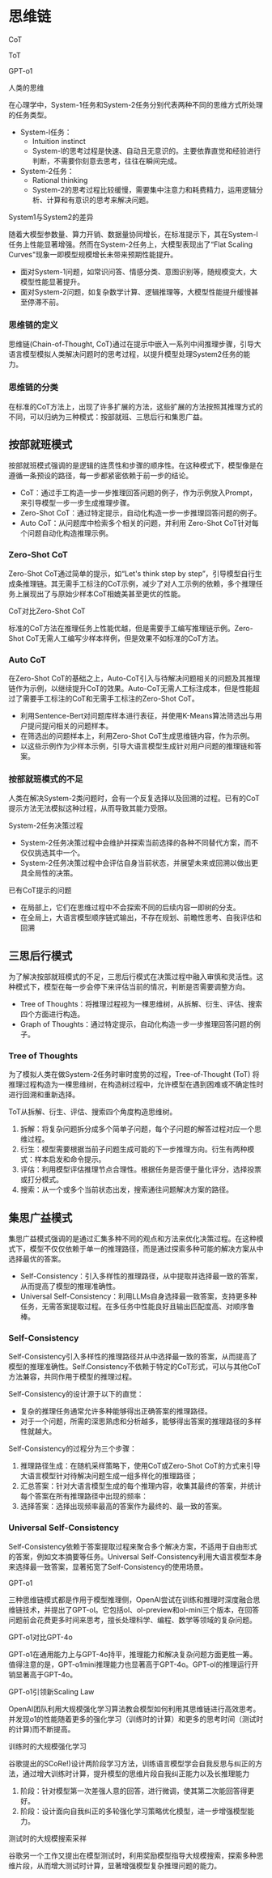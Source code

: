 # 思维链

CoT

ToT

GPT-o1

人类的思维

在心理学中，System-1任务和System-2任务分别代表两种不同的思维方式所处理的任务类型。

- System-l任务：
  - Intuition instinct
  - System-l的思考过程是快速、自动且无意识的。主要依靠直觉和经验进行判断，不需要你刻意去思考，往往在瞬间完成。
- System-2任务：
  - Rational thinking
  - System-2的思考过程比较缓慢，需要集中注意力和耗费精力，运用逻辑分析、计算和有意识的思考来解决问题。

System1与System2的差异

随着大模型参数量、算力开销、数据量协同增长，在标准提示下，其在System-l任务上性能显著增强。然而在System-2任务上，大模型表现出了“Flat Scaling Curves"现象一即模型规模增长未带来预期性能提升。

- 面对System-1问题，如常识问答、情感分类、意图识别等，随规模变大，大模型性能显著提升。
- 面对System-2问题，如复杂数学计算、逻辑推理等，大模型性能提升缓慢甚至停滞不前。

### 思维链的定义

思维链(Chain-of-Thought, CoT)通过在提示中嵌入一系列中间推理步骤，引导大语言模型模拟人类解决问题时的思考过程，以提升模型处理System2任务的能力。

### 思维链的分类

在标准的CoT方法上，出现了许多扩展的方法，这些扩展的方法按照其推理方式的不同，可以归纳为三种模式：按部就班、三思后行和集思广益。

## 按部就班模式

按部就班模式强调的是逻辑的连贯性和步骤的顺序性。在这种模式下，模型像是在遵循一条预设的路径，每一步都紧密依赖于前一步的结论。

- CoT：通过手工构造一步一步推理回答问题的例子，作为示例放入Prompt，来引导模型一步一步生成推理步骤。 
- Zero-Shot CoT：通过特定提示，自动化构造一步一步推理回答问题的例子。
-  Auto CoT：从问题库中检索多个相关的问题，并利用 Zero-Shot CoT针对每个问题自动化构造推理示例。

### Zero-Shot CoT

Zero-Shot CoT通过简单的提示，如“Let's think step by step”，引导模型自行生成条推理链。其无需手工标注的CoT示例，减少了对人工示例的依赖，多个推理任务上展现出了与原始少样本CoT相媲美甚至更优的性能。

CoT对比Zero-Shot CoT

标准的CoT方法在推理任务上性能优越，但是需要手工编写推理链示例。Zero- Shot CoT无需人工编写少样本样例，但是效果不如标准的CoT方法。

### Auto CoT

在Zero-Shot CoT的基础之上，Auto-CoT引入与待解决问题相关的问题及其推理链作为示例，以继续提升CoT的效果。Auto-CoT无需人工标注成本，但是性能超过了需要手工标注的CoT和无需手工标注的Zero-Shot CoT。

- 利用Sentence-Bert对问题库样本进行表征，并使用K-Means算法筛选出与用户提问提问相关的问题样本。
- 在筛选出的问题样本上，利用Zero-Shot CoT生成思维链内容，作为示例。
- 以这些示例作为少样本示例，引导大语言模型生成针对用户问题的推理链和答案。

### 按部就班模式的不足

人类在解决System-2类问题时，会有一个反复选择以及回溯的过程。已有的CoT提示方法无法模拟这种过程，从而导致其能力受限。

System-2任务决策过程 

- System-2任务决策过程中会维护并探索当前选择的各种不同替代方案，而不仅仅挑选其中一个。
-  System-2任务决策过程中会评估自身当前状态，并展望未来或回溯以做出更具全局性的决策。

已有CoT提示的问题

- 在局部上，它们在思维过程中不会探索不同的后续内容一即树的分支。
- 在全局上，大语言模型顺序链式输出，不存在规划、前瞻性思考、自我评估和回溯

## 三思后行模式

为了解决按部就班模式的不足，三思后行模式在决策过程中融入审慎和灵活性。这种模式下，模型在每一步会停下来评估当前的情况，判断是否需要调整方向。

- Tree of Thoughts：将推理过程视为一棵思维树，从拆解、衍生、评估、搜索四个方面进行构造。 
- Graph of Thoughts：通过特定提示，自动化构造一步一步推理回答问题的例子。

### Tree of Thoughts

为了模拟人类在做System-2任务时审时度势的过程，Tree-of-Thought (ToT) 将推理过程构造为一棵思维树，在构造树过程中，允许模型在遇到困难或不确定性时进行回溯和重新选择。

ToT从拆解、衍生、评估、搜索四个角度构造思维树。

1. 拆解：将复杂问题拆分成多个简单子问题，每个子问题的解答过程对应一个思维过程。
2. 衍生：模型需要根据当前子问题生成可能的下一步推理方向。衍生有两种模式：样本启发和命令提示。
3. 评估：利用模型评估推理节点合理性。根据任务是否便于量化评分，选择投票或打分模式。
4. 搜索：从一个或多个当前状态出发，搜索通往问题解决方案的路径。

## 集思广益模式

集思广益模式强调的是通过汇集多种不同的观点和方法来优化决策过程。在这种模式下，模型不仅仅依赖于单一的推理路径，而是通过探索多种可能的解决方案从中选择最优的答案。

- Self-Consistency：引入多样性的推理路径，从中提取并选择最一致的答案，从而提高了模型的推理准确性。
- Universal Self-Consistency：利用LLMs自身选择最一致答案，支持更多种任务，无需答案提取过程。在多任务中性能良好且输出匹配度高、对顺序鲁棒。

### Self-Consistency

Self-Consistency引入多样性的推理路径并从中选择最一致的答案，从而提高了模型的推理准确性。Self.Consistency不依赖于特定的CoT形式，可以与其他CoT方法兼容，共同作用于模型的推理过程。 

Self-Consistency的设计源于以下的直觉：

- 复杂的推理任务通常允许多种能够得出正确答案的推理路径。
- 对于一个问题，所需的深思熟虑和分析越多，能够得出答案的推理路径的多样性就越大。

Self-Consistency的过程分为三个步骤：

1. 推理路径生成：在随机采样策略下，使用CoT或Zero-Shot CoT的方式来引导大语言模型针对待解决问题生成一组多样化的推理路径；
2. 汇总答案：针对大语言模型生成的每个推理内容，收集其最终的答案，并统计每个答案在所有推理路径中出现的频率：
3. 选择答案：选择出现频率最高的答案作为最终的、最一致的答案。

### Universal Self-Consistency 

Self-Consistency依赖于答案提取过程来聚合多个解决方案，不适用于自由形式的答案，例如文本摘要等任务。Universal Self-Consistency利用大语言模型本身来选择最一致答案，显著拓宽了Self-Consistency的使用场景。



GPT-o1

三种思维链模式都是作用于模型推理侧，OpenAI尝试在训练和推理时深度融合思维链技术，并提出了GPT-ol。它包括ol、ol-preview和ol-mini三个版本，在回答问题前会花费更多时间来思考，擅长处理科学、编程、数学等领域的复杂问题。

GPT-o1对比GPT-4o 

GPT-o1在通用能力上与GPT-4o持平，推理能力和解决复杂问题方面更胜一筹。值得注意的是，GPT-o1mini推理能力也显著高于GPT-4o。GPT-ol的推理运行开销显著高于GPT-4o。

GPT-o1引领新Scaling Law 

OpenAI团队利用大规模强化学习算法教会模型如何利用其思维链进行高效思考。并发现o1的性能随着更多的强化学习（训练时的计算）和更多的思考时间（测试时的计算)而不断提高。

训练时的大规模强化学习

谷歌提出的SCoRe!)设计两阶段学习方法，训练语言模型学会自我反思与纠正的方法，通过增大训练时计算，提升模型的思维片段自我纠正能力以及长推理能力

1. 阶段：针对模型第一次差强人意的回答，进行微调，使其第二次能回答得更好。
2. 阶段：设计面向自我纠正的多轮强化学习策略优化模型，进一步增强模型能力。

测试时的大规模搜索采祥

谷歌另一个工作又提出在模型测试时，利用奖励模型指导大规模搜索，探索多种思维片段，从而增大测试时计算，显著增强模型复杂推理问题的能力。
